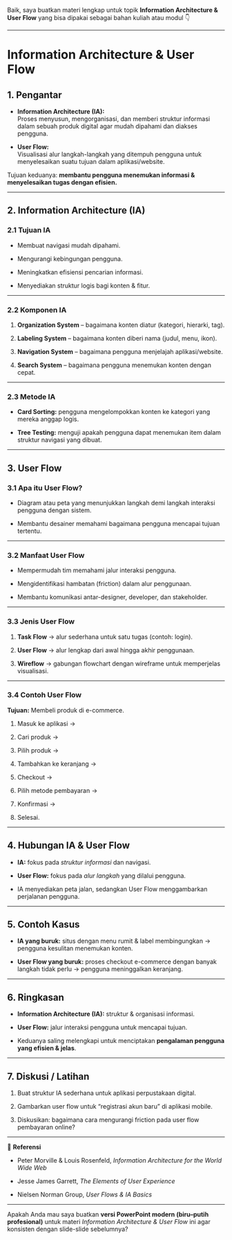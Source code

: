 Baik, saya buatkan materi lengkap untuk topik **Information Architecture & User Flow** yang bisa dipakai sebagai bahan kuliah atau modul 👇

---

# **Information Architecture & User Flow**

## **1. Pengantar**

- **Information Architecture (IA):**  
    Proses menyusun, mengorganisasi, dan memberi struktur informasi dalam sebuah produk digital agar mudah dipahami dan diakses pengguna.
    
- **User Flow:**  
    Visualisasi alur langkah-langkah yang ditempuh pengguna untuk menyelesaikan suatu tujuan dalam aplikasi/website.
    

Tujuan keduanya: **membantu pengguna menemukan informasi & menyelesaikan tugas dengan efisien.**

---

## **2. Information Architecture (IA)**

### **2.1 Tujuan IA**

- Membuat navigasi mudah dipahami.
    
- Mengurangi kebingungan pengguna.
    
- Meningkatkan efisiensi pencarian informasi.
    
- Menyediakan struktur logis bagi konten & fitur.
    

---

### **2.2 Komponen IA**

1. **Organization System** – bagaimana konten diatur (kategori, hierarki, tag).
    
2. **Labeling System** – bagaimana konten diberi nama (judul, menu, ikon).
    
3. **Navigation System** – bagaimana pengguna menjelajah aplikasi/website.
    
4. **Search System** – bagaimana pengguna menemukan konten dengan cepat.
    

---

### **2.3 Metode IA**

- **Card Sorting:** pengguna mengelompokkan konten ke kategori yang mereka anggap logis.
    
- **Tree Testing:** menguji apakah pengguna dapat menemukan item dalam struktur navigasi yang dibuat.
    

---

## **3. User Flow**

### **3.1 Apa itu User Flow?**

- Diagram atau peta yang menunjukkan langkah demi langkah interaksi pengguna dengan sistem.
    
- Membantu desainer memahami bagaimana pengguna mencapai tujuan tertentu.
    

---

### **3.2 Manfaat User Flow**

- Mempermudah tim memahami jalur interaksi pengguna.
    
- Mengidentifikasi hambatan (friction) dalam alur penggunaan.
    
- Membantu komunikasi antar-designer, developer, dan stakeholder.
    

---

### **3.3 Jenis User Flow**

1. **Task Flow** → alur sederhana untuk satu tugas (contoh: login).
    
2. **User Flow** → alur lengkap dari awal hingga akhir penggunaan.
    
3. **Wireflow** → gabungan flowchart dengan wireframe untuk memperjelas visualisasi.
    

---

### **3.4 Contoh User Flow**

**Tujuan:** Membeli produk di e-commerce.

1. Masuk ke aplikasi →
    
2. Cari produk →
    
3. Pilih produk →
    
4. Tambahkan ke keranjang →
    
5. Checkout →
    
6. Pilih metode pembayaran →
    
7. Konfirmasi →
    
8. Selesai.
    

---

## **4. Hubungan IA & User Flow**

- **IA:** fokus pada _struktur informasi_ dan navigasi.
    
- **User Flow:** fokus pada _alur langkah_ yang dilalui pengguna.
    
- IA menyediakan peta jalan, sedangkan User Flow menggambarkan perjalanan pengguna.
    

---

## **5. Contoh Kasus**

- **IA yang buruk:** situs dengan menu rumit & label membingungkan → pengguna kesulitan menemukan konten.
    
- **User Flow yang buruk:** proses checkout e-commerce dengan banyak langkah tidak perlu → pengguna meninggalkan keranjang.
    

---

## **6. Ringkasan**

- **Information Architecture (IA):** struktur & organisasi informasi.
    
- **User Flow:** jalur interaksi pengguna untuk mencapai tujuan.
    
- Keduanya saling melengkapi untuk menciptakan **pengalaman pengguna yang efisien & jelas**.
    

---

## **7. Diskusi / Latihan**

1. Buat struktur IA sederhana untuk aplikasi perpustakaan digital.
    
2. Gambarkan user flow untuk “registrasi akun baru” di aplikasi mobile.
    
3. Diskusikan: bagaimana cara mengurangi friction pada user flow pembayaran online?
    

---

📖 **Referensi**

- Peter Morville & Louis Rosenfeld, _Information Architecture for the World Wide Web_
    
- Jesse James Garrett, _The Elements of User Experience_
    
- Nielsen Norman Group, _User Flows & IA Basics_
    

---

Apakah Anda mau saya buatkan **versi PowerPoint modern (biru–putih profesional)** untuk materi _Information Architecture & User Flow_ ini agar konsisten dengan slide-slide sebelumnya?